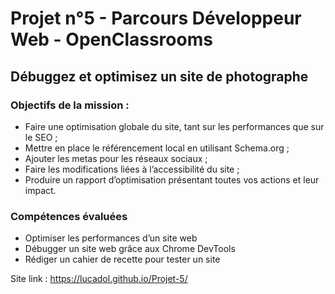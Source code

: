 # Projet n°5 - Parcours Développeur Web - OpenClassrooms
## Débuggez et optimisez un site de photographe

### Objectifs de la mission :
* Faire une optimisation globale du site, tant sur les performances que sur le SEO ;
* Mettre en place le référencement local en utilisant Schema.org ;
* Ajouter les metas pour les réseaux sociaux ;
* Faire les modifications liées à l’accessibilité du site ;
* Produire un rapport d’optimisation présentant toutes vos actions et leur impact. 

### Compétences évaluées
* Optimiser les performances d’un site web
* Débugger un site web grâce aux Chrome DevTools
* Rédiger un cahier de recette pour tester un site

Site link : https://lucadol.github.io/Projet-5/
